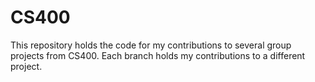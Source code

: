 # CS400
This repository holds the code for my contributions to several group projects from CS400. Each branch holds my contributions to a different project.
